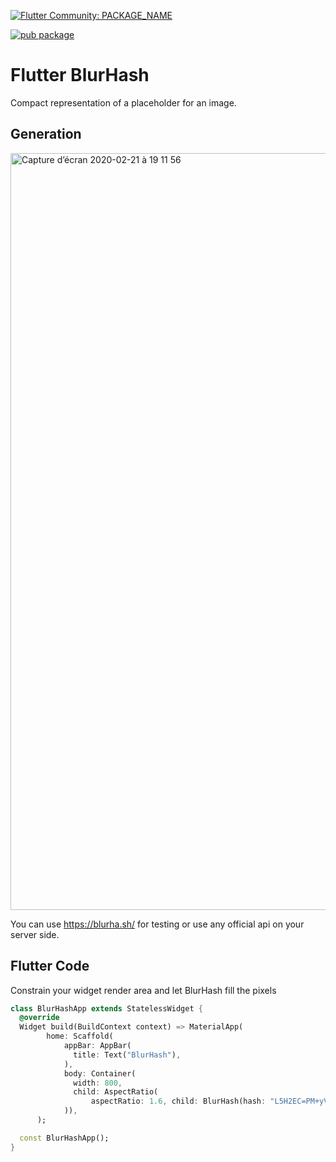 [![Flutter Community: PACKAGE_NAME](https://fluttercommunity.dev/_github/header/PACKAGE_NAME)](https://github.com/fluttercommunity/community)

[![pub package](https://img.shields.io/pub/v/flutter_blurhash.svg)](https://pub.dartlang.org/packages/flutter_blurhash)

# Flutter BlurHash

Compact representation of a placeholder for an image.


## Generation

<img width="1211" alt="Capture d’écran 2020-02-21 à 19 11 56" src="https://user-images.githubusercontent.com/1295961/75059847-129d6800-54de-11ea-8832-d19ea58eb7eb.png">

You can use https://blurha.sh/ for testing or use any official api on your server side.


## Flutter Code

Constrain your widget render area and let BlurHash fill the pixels

```dart
class BlurHashApp extends StatelessWidget {
  @override
  Widget build(BuildContext context) => MaterialApp(
        home: Scaffold(
            appBar: AppBar(
              title: Text("BlurHash"),
            ),
            body: Container(
              width: 800,
              child: AspectRatio(
                  aspectRatio: 1.6, child: BlurHash(hash: "L5H2EC=PM+yV0g-mq.wG9c010J}I")),
            )),
      );

  const BlurHashApp();
}
```


